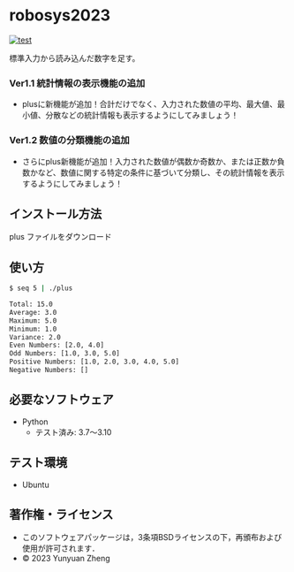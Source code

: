 # robosys2023

[![test](https://github.com/ryuichiueda/robosys2023/actions/workflows/test.yml/badge.svg)](https://github.com/ryuichiueda/robosys2023/actions/workflows/test.yml)

標準入力から読み込んだ数字を足す。
### Ver1.1 統計情報の表示機能の追加
   * plusに新機能が追加！合計だけでなく、入力された数値の平均、最大値、最小値、分散などの統計情報も表示するようにしてみましょう！
   
### Ver1.2 数値の分類機能の追加
   * さらにplus新機能が追加！入力された数値が偶数か奇数か、または正数か負数かなど、数値に関する特定の条件に基づいて分類し、その統計情報を表示するようにしてみましょう！
   
## インストール方法

plus ファイルをダウンロード

## 使い方

```bash
$ seq 5 | ./plus

Total: 15.0
Average: 3.0
Maximum: 5.0
Minimum: 1.0
Variance: 2.0
Even Numbers: [2.0, 4.0]
Odd Numbers: [1.0, 3.0, 5.0]
Positive Numbers: [1.0, 2.0, 3.0, 4.0, 5.0]
Negative Numbers: []
```

## 必要なソフトウェア

* Python
    * テスト済み: 3.7〜3.10

## テスト環境

* Ubuntu

## 著作権・ライセンス

* このソフトウェアパッケージは，3条項BSDライセンスの下，再頒布および使用が許可されます．
* © 2023 Yunyuan Zheng
